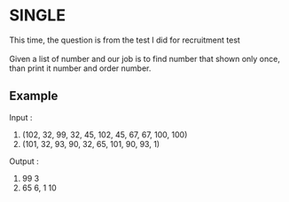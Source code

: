 # SINGLE
This time, the question is from the test I did for recruitment test <br><br>
Given a list of number and our job is to find number that shown only once, than print it number and order number. <br> 
## Example
Input : <br>
1. (102, 32, 99, 32, 45, 102, 45, 67, 67, 100, 100) <br>
2. (101, 32, 93, 90, 32, 65, 101, 90, 93, 1)<br>

Output : <br>
1. 99 3<br>
2. 65 6, 1 10


